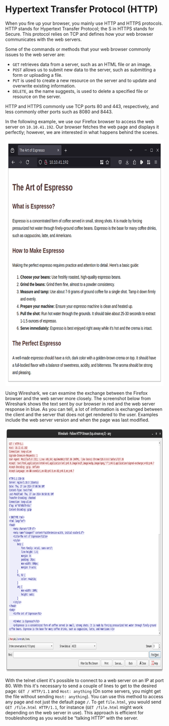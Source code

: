 # Hypertext Transfer Protocol (HTTP)

When you fire up your browser, you mainly use HTTP and HTTPS protocols. HTTP stands for Hypertext Transfer Protocol; the S in HTTPS stands for Secure. This protocol relies on TCP and defines how your web browser communicates with the web servers.

Some of the commands or methods that your web browser commonly issues to the web server are:

- `GET` retrieves data from a server, such as an HTML file or an image.
- `POST` allows us to submit new data to the server, such as submitting a form or uploading a file.
- `PUT` is used to create a new resource on the server and to update and overwrite existing information.
- `DELETE`, as the name suggests, is used to delete a specified file or resource on the server.

HTTP and HTTPS commonly use <span style="color: inherit;">TCP</span> ports 80 and 443, respectively, and less commonly other ports such as 8080 and 8443.

In the following example, we use our Firefox browser to access the web server on `10.10.41.192`. Our browser fetches the web page and displays it perfectly; however, we are interested in what happens behind the scenes.

<img src="../../_resources/5f04259cf9bf5b57aed2c476-1719849564795.png" alt="5f04259cf9bf5b57aed2c476-1719849564795.png" width="723" height="781" class="jop-noMdConv" style="display: block; margin: 0 auto;">

Using Wireshark, we can examine the exchange between the Firefox browser and the web server more closely. The screenshot below from Wireshark shows the text sent by our browser in red and the web server response in blue. As you can tell, a lot of information is exchanged between the client and the server that does not get rendered to the user. Examples include the web server version and when the page was last modified.

<img src="../../_resources/5f04259cf9bf5b57aed2c476-1719849586345.png" alt="5f04259cf9bf5b57aed2c476-1719849586345.png" width="981" height="780" class="jop-noMdConv" style="display: block; margin: 0 auto;">

With the telnet client it's possible to connect to a web server on an IP at port 80. With this it's necessary to send a couple of lines to get to the desired page: `GET / HTTP/1.1` and `Host: anything` (On some servers, you might get the file without sending `Host: anything`). You can use this method to access any page and not just the default page `/`. To get `file.html`, you would send `GET /file.html HTTP/1.1`, for instance (`GET /file.html` might work depending on the web server in use). This approach is efficient for troubleshooting as you would be “talking HTTP” with the server.